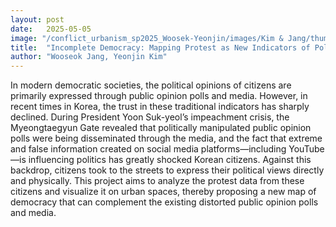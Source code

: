 ```yaml
---
layout: post
date:   2025-05-05
image: "/conflict_urbanism_sp2025_Woosek-Yeonjin/images/Kim & Jang/thumb_Kim Jang.png"
title:  "Incomplete Democracy: Mapping Protest as New Indicators of Political Sentiment"
author: "Wooseok Jang, Yeonjin Kim"
---
```

In modern democratic societies, the political opinions of citizens are primarily expressed through public opinion polls and media. However, in recent times in Korea, the trust in these traditional indicators has sharply declined. During President Yoon Suk-yeol’s impeachment crisis, the Myeongtaegyun Gate revealed that politically manipulated public opinion polls were being disseminated through the media, and the fact that extreme and false information created on social media platforms—including YouTube—is influencing politics has greatly shocked Korean citizens.
Against this backdrop, citizens took to the streets to express their political views directly and physically. This project aims to analyze the protest data from these citizens and visualize it on urban spaces, thereby proposing a new map of democracy that can complement the existing distorted public opinion polls and media.
